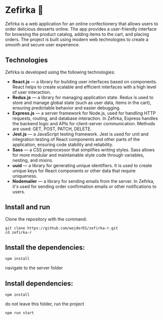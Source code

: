 # Zefirka 🍬

Zefirka is a web application for an online confectionery that allows users to order delicious desserts online. The app provides a user-friendly interface for browsing the product catalog, adding items to the cart, and placing orders. The project is built using modern web technologies to create a smooth and secure user experience.

## Technologies

Zefirka is developed using the following technologies:

- **React.js** — a library for building user interfaces based on components. React helps to create scalable and efficient interfaces with a high level of user interaction.
- **Redux.js** — a library for managing application state. Redux is used to store and manage global state (such as user data, items in the cart), ensuring predictable behavior and easier debugging.
- **Express.js** — a server framework for Node.js, used for handling HTTP requests, routing, and database interaction. In Zefirka, Express handles the backend logic and APIs for client-server communication. Methods are used: GET, POST, PATCH, DELETE.
- **Jest.js** — a JavaScript testing framework. Jest is used for unit and integration testing of React components and other parts of the application, ensuring code stability and reliability.
- **Sass** — a CSS preprocessor that simplifies writing styles. Sass allows for more modular and maintainable style code through variables, nesting, and mixins.
- **uuid** — a library for generating unique identifiers. It is used to create unique keys for React components or other data that require uniqueness.
- **Nodemailer** — a library for sending emails from the server. In Zefirka, it's used for sending order confirmation emails or other notifications to users.

## Install and run
Clone the repository with the command:
```
git clone https://github.com/wejderD1/zefirka-r.git
cd zefirka-r
```

## Install the dependencies:

```npm install```

navigate to the server folder

## Install dependencies:

```npm install```

do not leave this folder, run the project

```npm run start```
